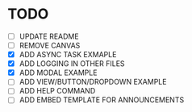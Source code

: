# TODO
- [ ] UPDATE README
- [ ] REMOVE CANVAS
- [X] ADD ASYNC TASK EXMAPLE
- [X] ADD LOGGING IN OTHER FILES
- [X] ADD MODAL EXAMPLE
- [ ] ADD VIEW/BUTTON/DROPDOWN EXAMPLE
- [ ] ADD HELP COMMAND
- [ ] ADD EMBED TEMPLATE FOR ANNOUNCEMENTS
